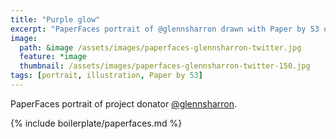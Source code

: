 ```yaml
---
title: "Purple glow"
excerpt: "PaperFaces portrait of @glennsharron drawn with Paper by 53 on an iPad."
image: 
  path: &image /assets/images/paperfaces-glennsharron-twitter.jpg 
  feature: *image
  thumbnail: /assets/images/paperfaces-glennsharron-twitter-150.jpg
tags: [portrait, illustration, Paper by 53]
---
```


PaperFaces portrait of project donator [@glennsharron](https://twitter.com/glennsharron).

{% include boilerplate/paperfaces.md %}
